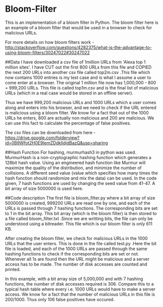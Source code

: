 # Bloom-Filter

This is an implementation of a bloom filter in Python. The bloom filter here is an example of a bloom filter that would be used in a browser
to check for malicious URLs. 

For more details on how bloom filters work - http://stackoverflow.com/questions/4282375/what-is-the-advantage-to-using-bloom-filters/30247022#30247022

##Data 
I have downloaded a csv file of 1million URLs from 'Alexa top 1 million sites'. I have CUT out the first 800 URLs from this file and
COPIED the next 200 URLs into another csv file called top2m.csv .This file which now contains 1000 entries is my test case and is 
what I assume a user to come enter at a browser. The original 1 million file now has 1,000,000 - 800 = 999,200 URLs.
This file is called top1m.csv and is the final list of malicious URLs (which in a real case would be stored in an offline server).

Thus we have 999,200 malicious URLs and 1000 URLs which a user comes along and enters into his browser, and we need to check if the
URL entered is malicious using a bloom filter. We know for a fact that out of the 1000 URLs he enters, 800 are actually non malicious
and 200 are malicious. We can use this fact to calculate the percentage of false positives. 

The csv files can be downloaded from here - 
https://drive.google.com/folderview?id=0B9Wfot2H0E9IemZDdklldjdBazQ&usp=sharing

##Hash Function 
For hashing, murmurhash3 in python was used. MurmurHash is a non-cryptographic hashing function which generates a 128bit hash value. Using an engineered hash function like Murmur will maximize the quality of the distribution, and minimize the number of collisions. A different seed value (value which specifies how many times the hash function should randomize and mix the data)
can be used. In the code given, 7 hash functions are used by changing the seed value from 41-47. A bit array of size 5000000 is used here.

##Code description
The first file is bloom_filter.py where a bit array of size 5000000 is created, 999200 URLs are read one by one, and each of the URLs is
passed through 7 hashing functions. The corresponding bits are set to 1 in the bit array. This bit array (which is the bloom filter)
is then stored to a file called bloom_filter.txt .Since we are writting bits, the file can only be understood using a bitreader.
This file which is our bloom filter is only 611 KB.

After creating the bloom filter, we check for malicious URLs in the 1000 URLs that the user enters. This is done in the file 
called test.py .Here the bit file is loaded, and each of the 1000 URLs are passed through the same hashing functions to check if the
corresponding bits are set or not. Whenever all 1s are found then the URL might be malicious and a server access has to be made.
The number of disk accesses are counted and printed. 

In this example, with a bit array size of 5,000,000 and with 7 hashing functions, the number of disk accesses required is 306.
Compare this to a typical hash table where every i.e. 1000 URLs would have to make a server access. We know for a fact that
the number of malicious URLs in this file is 200/1000. Thus only 106 false positives have occured.
